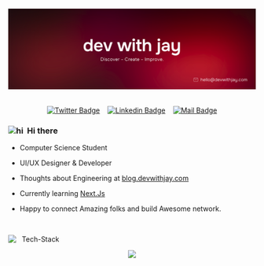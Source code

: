 <!-- Banner -->
<p align="center">  
  <img alt="Jio Network blocking the view? Network switch reveals the magic!"  src="./assets/devwithjay.png">
  <br><br>
<p/>

<!-- Social Media Links -->
<div align= center>

[![Twitter Badge](https://img.shields.io/badge/-@devwithjay-1ca0f1?style=social&labelColor=red&logo=x&logoColor=black&link=https://twitter.com/devwithjay)](https://twitter.com/devwithjay) &nbsp;&nbsp; [![Linkedin Badge](https://img.shields.io/badge/@devwithjay-0e76a8)](https://www.linkedin.com/in/devwithjay/) &nbsp;&nbsp; [![Mail Badge](https://img.shields.io/badge/-hello@devwithjay.com-c0392b?style=flat&labelColor=c0392b&logo=gmail&logoColor=pink)](mailto:hello@devwithjay.com)

</div>

<!-- About Me -->

### <img src="https://user-images.githubusercontent.com/1303154/88677602-1635ba80-d120-11ea-84d8-d263ba5fc3c0.gif" width="20px"  alt="hi">&nbsp; Hi there

- Computer Science Student

- UI/UX Designer & Developer

- Thoughts about Engineering at <a href="https://blog.devwithjay.com/" target="_blank">blog.devwithjay.com</a>

- Currently learning <a href="https://nextjs.org/" target="_blank">Next.Js</a>

- Happy to connect Amazing folks and build Awesome network.

<br/>

<!-- Technologies that I'm working with -->

<img src = "https://media2.giphy.com/media/QssGEmpkyEOhBCb7e1/giphy.gif?cid=ecf05e47a0n3gi1bfqntqmob8g9aid1oyj2wr3ds3mg700bl&rid=giphy.gif" width="22px" align="top"/> &nbsp; Tech-Stack

<p align="center">
  <img src="https://skillicons.dev/icons?i=html,css,js,ts,figma,tailwind,nodejs,nextjs,mongodb,postgres,&theme=dark" />
</p>
